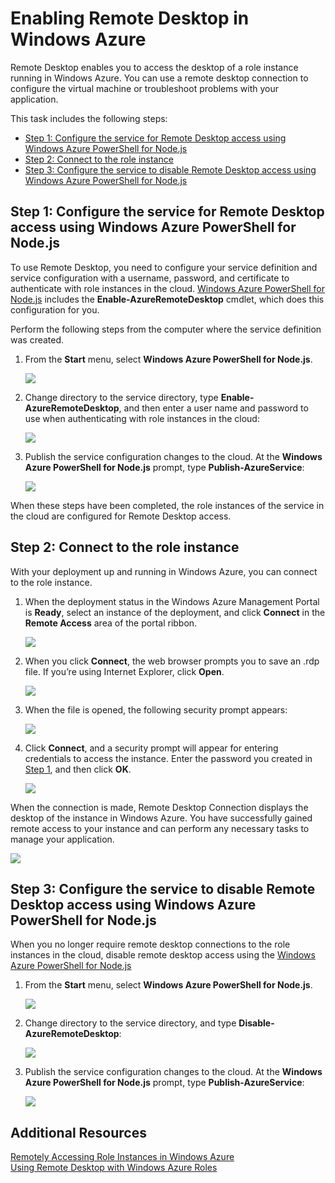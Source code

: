 <?xml version="1.0" encoding="utf-8"?>
<body>
  <properties linkid="dev-node-remotedesktop" urlDisplayName="Enable Remote Desktop" headerExpose="" pageTitle="Enable Remote Desktop - Node.js - Develop" metaKeywords="Azure Node.js remote access, Azure Node.js remote connection, Azure Node.js VM access, Azure Node.js virtual machine access" footerExpose="" metaDescription="Learn how to enable remote-desktop access for the virtual machines hosting your Windows Azure Node.js application. " umbracoNaviHide="0" disqusComments="1" />
  <h1>Enabling Remote Desktop in Windows Azure</h1>
  <p>Remote Desktop enables you to access the desktop of a role instance running in Windows Azure. You can use a remote desktop connection to configure the virtual machine or troubleshoot problems with your application.</p>
  <p>This task includes the following steps:</p>
  <ul>
    <li>
      <a href="#step1">Step 1: Configure the service for Remote Desktop access using Windows Azure PowerShell for Node.js</a>
    </li>
    <li>
      <a href="#step2">Step 2: Connect to the role instance</a>
    </li>
    <li>
      <a href="#step3">Step 3: Configure the service to disable Remote Desktop access using Windows Azure PowerShell for Node.js</a>
    </li>
  </ul>
  <h2>
    <a name="step1">
    </a>Step 1: Configure the service for Remote Desktop access using Windows Azure PowerShell for Node.js</h2>
  <p>To use Remote Desktop, you need to configure your service definition and service configuration with a username, password, and certificate to authenticate with role instances in the cloud. <a href="http://go.microsoft.com/?linkid=9790229&amp;clcid=0x409">Windows Azure PowerShell for Node.js</a> includes the <strong>Enable-AzureRemoteDesktop</strong> cmdlet, which does this configuration for you.</p>
  <p>Perform the following steps from the computer where the service definition was created.</p>
  <ol>
    <li>
      <p>From the <strong>Start</strong> menu, select <strong>Windows Azure PowerShell for Node.js</strong>.</p>
      <p>
        <img src="../../../DevCenter/Node/Media/remote-desktop-01.png" />
      </p>
    </li>
    <li>
      <p>Change directory to the service directory, type <strong>Enable-AzureRemoteDesktop</strong>, and then enter a user name and password to use when authenticating with role instances in the cloud:</p>
      <p>
        <img src="../../../DevCenter/Node/Media/remote-desktop-02.png" />
      </p>
    </li>
    <li>
      <p>Publish the service configuration changes to the cloud. At the <strong>Windows Azure PowerShell for Node.js</strong> prompt, type <strong>Publish-AzureService</strong>:</p>
      <p>
        <img src="../../../DevCenter/Node/Media/remote-desktop-03.png" />
      </p>
    </li>
  </ol>
  <p>When these steps have been completed, the role instances of the service in the cloud are configured for Remote Desktop access.</p>
  <h2>
    <a name="step2">
    </a>Step 2: Connect to the role instance</h2>
  <p>With your deployment up and running in Windows Azure, you can connect to the role instance.</p>
  <ol>
    <li>
      <p>When the deployment status in the Windows Azure Management Portal is <strong>Ready</strong>, select an instance of the deployment, and click <strong>Connect</strong> in the <strong>Remote Access</strong> area of the portal ribbon.</p>
      <p>
        <img src="../../../DevCenter/Node/Media/remote-desktop-10.png" />
      </p>
    </li>
    <li>
      <p>When you click <strong>Connect</strong>, the web browser prompts you to save an .rdp file. If you’re using Internet Explorer, click <strong>Open</strong>.</p>
      <p>
        <img src="../../../DevCenter/Node/Media/remote-desktop-11.png" />
      </p>
    </li>
    <li>
      <p>When the file is opened, the following security prompt appears:</p>
      <p>
        <img src="../../../DevCenter/Node/Media/remote-desktop-12.png" />
      </p>
    </li>
    <li>
      <p>Click <strong>Connect</strong>, and a security prompt will appear for entering credentials to access the instance. Enter the password you created in <a href="#step1">Step 1</a>, and then click <strong>OK</strong>.</p>
      <p>
        <img src="../../../DevCenter/Node/Media/remote-desktop-13.png" />
      </p>
    </li>
  </ol>
  <p>When the connection is made, Remote Desktop Connection displays the desktop of the instance in Windows Azure. You have successfully gained remote access to your instance and can perform any necessary tasks to manage your application.</p>
  <p>
    <img src="../../../DevCenter/Node/Media/remote-desktop-14.png" />
  </p>
  <h2>
    <a name="step3">
    </a>Step 3: Configure the service to disable Remote Desktop access using Windows Azure PowerShell for Node.js</h2>
  <p>When you no longer require remote desktop connections to the role instances in the cloud, disable remote desktop access using the <a href="http://go.microsoft.com/?linkid=9790229&amp;clcid=0x409">Windows Azure PowerShell for Node.js</a></p>
  <ol>
    <li>
      <p>From the <strong>Start</strong> menu, select <strong>Windows Azure PowerShell for Node.js</strong>.</p>
      <p>
        <img src="../../../DevCenter/Node/Media/remote-desktop-01.png" />
      </p>
    </li>
    <li>
      <p>Change directory to the service directory, and type <strong>Disable-AzureRemoteDesktop</strong>:</p>
      <p>
        <img src="../../../DevCenter/Node/Media/remote-desktop-04.png" />
      </p>
    </li>
    <li>
      <p>Publish the service configuration changes to the cloud. At the <strong>Windows Azure PowerShell for Node.js</strong> prompt, type <strong>Publish-AzureService</strong>:</p>
      <p>
        <img src="../../../DevCenter/Node/Media/remote-desktop-03.png" />
      </p>
    </li>
  </ol>
  <h2>Additional Resources</h2>
  <p>
    <a href="http://msdn.microsoft.com/en-us/library/windowsazure/hh124107.aspx">Remotely Accessing Role Instances in Windows Azure</a>
    <br />
    <a href="http://msdn.microsoft.com/en-us/library/windowsazure/gg443832.aspx">Using Remote Desktop with Windows Azure Roles</a>
  </p>
</body>